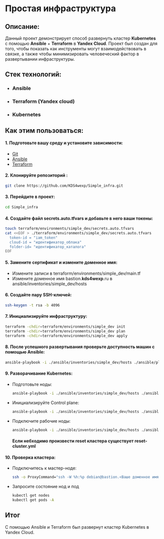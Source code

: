 # Простая инфраструктура

## Описание:
Данный проект демонстрирует способ развернуть кластер **Kubernetes** с помощью **Ansible** + **Terraform** в **Yandex Cloud**.
Проект был создан для того, чтобы показать как инструменты могут взаимодействовать в связке, а также чтобы минимизировать человеческий фактор в развертывании инфраструктуры.

## Стек технологий:
- ### Ansible
- ### Terraform (Yandex cloud)
- ### Kubernetes

## Как этим пользоваться:
#### 1. Подготовьте вашу среду и установите зависимости:
  - [Git](https://git-scm.com/downloads)
  - [Ansible](https://docs.ansible.com/ansible/latest/installation_guide/intro_installation.html#installing-and-upgrading-ansible-with-pip)
  - [Terraform](https://yandex.cloud/ru/docs/tutorials/infrastructure-management/terraform-quickstart#install-terraform)

#### 2. Клонируйте репозиторий : 
  ``` bash 
  git clone https://github.com/KDS4wexp/Simple_infra.git
  ```
#### 3. Перейдите в проект:
  ``` bash
  cd Simple_infra
  ```
#### 4. Создайте файл secrets.auto.tfvars и добавьте в него ваши токены:
  ``` bash
  touch terraform/environments/simple_dev/secrets.auto.tfvars 
  cat <<EOF > ./terraform/environments/simple_dev/secrets.auto.tfvars 
    token-id = "iam_token" 
    cloud-id = "идентификатор_облака" 
    folder-id= "идентификатор_каталога" 
EOF
  ```
#### 5. Замените сертификат и измените доменное имя:
- Измените записи в terraform/environments/simple_dev/main.tf
- Измените доменное имя bastion.**kds4wexp**.ru в ansible/inventories/simple_dev/hosts
#### 6. Создайте пару SSH-ключей:
  ``` bash
  ssh-keygen -t rsa -b 4096
  ```
#### 7. Инициализируйте инфраструктуру:
  ``` bash
  terraform -chdir=terraform/environments/simple_dev init
  terraform -chdir=terraform/environments/simple_dev plan
  terraform -chdir=terraform/environments/simple_dev apply
  ```
#### 8. После успешного развертывания проверьте доступность машин с помощью Ansible:
  ``` bash
  ansible-playbook -i ./ansible/inventories/simple_dev/hosts ./ansible/playbooks/ping.yml
  ```
#### 9. Разворачивание Kubernetes:
- Подготовьте ноды:
  ``` bash
  ansible-playbook -i ./ansible/inventories/simple_dev/hosts ./ansible/playbooks/prepare-nodes.yml
  ```
- Инициализируйте Control plane:
  ``` bash
  ansible-playbook -i ./ansible/inventories/simple_dev/hosts ./ansible/playbooks/init-cluster.yml
  ```
- Подключите рабочие ноды:
  ``` bash
  ansible-playbook -i ./ansible/inventories/simple_dev/hosts ./ansible/playbooks/join-cluster.yml
  ```

  #### **Если небходимо произвести reset кластера существует reset-cluster.yml**

#### 10. Проверка кластера:
- Подключитесь к мастер-ноде:
  ``` bash
  ssh -o ProxyCommand="ssh -W %h:%p debian@bastion.<Ваше доменное имя>.ru" debian@m-node.private
  ```

- Запросите состояние нод и под
  ``` bash
  kubectl get nodes
  kubectl get pods -A
  ```
## Итог
С помощью Ansible и Terraform был развернут кластер Kubernetes в Yandex Cloud.